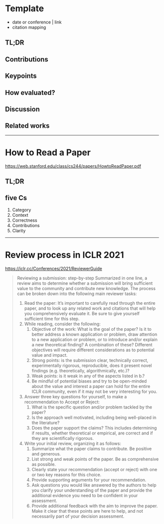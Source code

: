 # Template
- date or conference | link
- citation mapping

## TL;DR
## Contributions
## Keypoints
## How evaluated?
## Discussion
## Related works

---

# How to Read a Paper
https://web.stanford.edu/class/cs244/papers/HowtoReadPaper.pdf

## TL;DR
## five Cs
1. Category
1. Context
1. Correctness
1. Contributions
1. Clarity

---

# Review process in ICLR 2021
https://iclr.cc/Conferences/2021/ReviewerGuide

> Reviewing a submission: step-by-step
> Summarized in one line, a review aims to determine whether a submission will bring sufficient value to the community and contribute new knowledge. The process can be broken down into the following main reviewer tasks:
> 1. Read the paper: It’s important to carefully read through the entire paper, and to look up any related work and citations that will help you comprehensively evaluate it. Be sure to give yourself sufficient time for this step.
> 1. While reading, consider the following:
>     1. Objective of the work: What is the goal of the paper? Is it to better address a known application or problem, draw attention to a new application or problem, or to introduce and/or explain a new theoretical finding? A combination of these? Different objectives will require different considerations as to potential value and impact.
>     1. Strong points: is the submission clear, technically correct, experimentally rigorous, reproducible, does it present novel findings (e.g. theoretically, algorithmically, etc.)?
>     1. Weak points: is it weak in any of the aspects listed in b.?
>     1. Be mindful of potential biases and try to be open-minded about the value and interest a paper can hold for the entire ICLR community, even if it may not be very interesting for you.
> 1. Answer three key questions for yourself, to make a recommendation to Accept or Reject:
>     1. What is the specific question and/or problem tackled by the paper?
>     1. Is the approach well motivated, including being well-placed in the literature?
>     1. Does the paper support the claims? This includes determining if results, whether theoretical or empirical, are correct and if they are scientifically rigorous.
> 1. Write your initial review, organizing it as follows:
>     1. Summarize what the paper claims to contribute. Be positive and generous.
>     1. List strong and weak points of the paper. Be as comprehensive as possible.
>     1. Clearly state your recommendation (accept or reject) with one or two key reasons for this choice.
>     1. Provide supporting arguments for your recommendation.
>     1. Ask questions you would like answered by the authors to help you clarify your understanding of the paper and provide the additional evidence you need to be confident in your assessment.
>     1. Provide additional feedback with the aim to improve the paper. Make it clear that these points are here to help, and not necessarily part of your decision assessment.